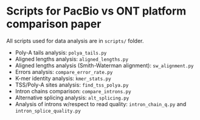# Scripts for PacBio vs ONT platform comparison paper

All scripts used for data analysis are in `scripts/` folder.
- Poly-A tails analysis: `polya_tails.py` 
- Aligned lengths analysis: `aligned_lengths.py` 
- Aligned lengths analysis (Smith-Waterman alignment): `sw_alignment.py` 
- Errors analysis:  `compare_error_rate.py` 
- K-mer identity analysis: `kmer_stats.py` 
- TSS/Poly-A sites analysis: `find_tss_polya.py` 
- Intron chains comparison: `compare_introns.py` 
- Alternative splicing analysis: `alt_splicing.py` 
- Analysis of introns w/respect to read quality: `intron_chain_q.py` and `intron_splice_quality.py` 